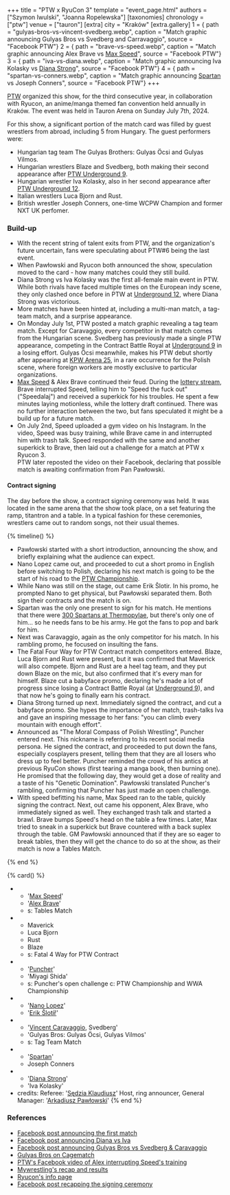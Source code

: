 +++
title = "PTW x RyuCon 3"
template = "event_page.html"
authors = ["Szymon Iwulski", "Joanna Ropelewska"]
[taxonomies]
chronology = ["ptw"]
venue = ["tauron"]
[extra]
city = "Kraków"
[extra.gallery]
1 = { path = "gulyas-bros-vs-vincent-svedberg.webp", caption = "Match graphic announcing Gulyas Bros vs Svedberg and Carravaggio", source = "Facebook PTW"}
2 = { path = "brave-vs-speed.webp", caption = "Match graphic announcing Alex Brave vs [Max Speed](@/w/max-speed.md)", source = "Facebook PTW"}
3 = { path = "iva-vs-diana.webp", caption = "Match graphic announcing Iva Kolasky vs [Diana Strong](@/w/diana-strong.md)", source = "Facebook PTW"}
4 = { path = "spartan-vs-conners.webp", caption = "Match graphic announcing [Spartan](@/w/spartan.md) vs Joseph Conners", source = "Facebook PTW"}
+++

[PTW](@/o/ptw.md) organized this show, for the third consecutive year, in collaboration with Ryucon, an anime/manga themed fan convention held annually in Kraków. The event was held in Tauron Arena on Sunday July 7th, 2024.

For this show, a significant portion of the match card was filled by guest wrestlers from abroad, including 5 from Hungary. The guest performers were:
* Hungarian tag team The Gulyas Brothers: Gulyas Öcsi and Gulyas Vilmos.
* Hungarian wrestlers Blaze and Svedberg, both making their second appearance after [PTW Underground 9](@/e/ptw/2022-10-30-ptw-underground-9.md).
* Hungarian wrestler Iva Kolasky, also in her second appearance after [PTW Underground 12](@/e/ptw/2023-02-26-ptw-underground-12.md).
* Italian wrestlers Luca Bjorn and Rust.
* British wrestler Joseph Conners, one-time WCPW Champion and former NXT UK perfomer.

### Build-up

* With the recent string of talent exits from PTW, and the organization's future uncertain, fans were speculating about PTW#6 being the last event.
* When Pawłowski and Ryucon both announced the show, speculation moved to the card - how many matches could they still build.
* Diana Strong vs Iva Kolasky was the first all-female main event in PTW. While both rivals have faced multiple times on the European indy scene, they only clashed once before in PTW at [Underground 12](@/e/ptw/2023-02-26-ptw-underground-12.md), where Diana Strong was victorious.
* More matches have been hinted at, including a multi-man match, a tag-team match, and a surprise appearance.
* On Monday July 1st, PTW posted a match graphic revealing a tag team match. Except for Caravaggio, every competitor in that match comes from the Hungarian scene.
  Svedberg has previously made a single PTW appearance, competing in the Contract Battle Royal at [Underground 9](@/e/ptw/2022-10-30-ptw-underground-9.md) in a losing effort. Gulyas Öcsi meanwhile, makes his PTW debut shortly after appearing at [KPW Arena 25](@/e/kpw/2024-05-17-kpw-arena-25.md), in a rare occurrence for the Polish scene, where foreign workers are mostly exclusive to particular organizations.
* [Max Speed](@/w/max-speed.md) & Alex Brave continued their feud.
  During the [lottery stream](@/o/ptw.md#the-prize-draw), Brave interrupted Speed, telling him to "Speed the fuck out" ("Speedalaj") and received a superkick for his troubles.
  He spent a few minutes laying motionless, while the lottery draft continued.
  There was no further interaction between the two, but fans speculated it might be a build up for a future match.
* On July 2nd, Speed uploaded a gym video on his Instagram.
  In the video, Speed was busy training, while Brave came in and interrupted him with trash talk.
  Speed responded with the same and another superkick to Brave, then laid out a challenge for a match at PTW x Ryucon 3. \
  PTW later reposted the video on their Facebook, declaring that possible match is awaiting confirmation from Pan Pawłowski.

#### Contract signing

The day before the show, a contract signing ceremony was held.
It was located in the same arena that the show took place, on a set featuring the ramp, titantron and a table.
In a typical fashion for these ceremonies, wrestlers came out to random songs, not their usual themes.

{% timeline() %}
* Pawłowski started with a short introduction, announcing the show, and briefly explaining what the audience can expect.
* Nano Lopez came out, and proceeded to cut a short promo in English before switching to Polish, declaring his next match is going to be the start of his road to the [PTW Championship](@/c/ptw-championship.md).
* While Nano was still on the stage, out came Erik Ŝlotir. In his promo, he prompted Nano to get physical, but Pawłowski separated them. Both sign their contracts and the match is on.
* Spartan was the only one present to sign for his match. He mentions that there were [300 Spartans at Thermopylae][wiki-thermopylae], but there's only one of him... so he needs fans to be his army. He got the fans to pop and bark for him.
* Next was Caravaggio, again as the only competitor for his match. In his rambling promo, he focused on insulting the fans.
* The Fatal Four Way for PTW Contract match competitors entered. Blaze, Luca Bjorn and Rust were present, but it was confirmed that Maverick will also compete.
  Bjorn and Rust are a heel tag team, and they put down Blaze on the mic, but also confirmed that it's every man for himself.
  Blaze cut a babyface promo, declaring he's made a lot of progress since losing a Contract Battle Royal (at [Underground 9](@/e/ptw/2022-10-30-ptw-underground-9.md)), and that now he's going to finally earn his contract.
* Diana Strong turned up next. Immediately signed the contract, and cut a babyface promo. She hypes the importance of her match, trash-talks Iva and gave an inspiring message to her fans: "you can climb every mountain with enough effort".
* Announced as "The Moral Compass of Polish Wrestling", Puncher entered next. This nickname is referring to his recent social media persona.
  He signed the contract, and proceeded to put down the fans, especially cosplayers present, telling them that they are all losers who dress up to feel better.
  Puncher reminded the crowd of his antics at previous RyuCon shows (first tearing a manga book, then burning one). He promised that the following day, they would get a dose of reality and a taste of his "Genetic Domination".
  Pawłowski translated Puncher's rambling, confirming that Puncher has just made an open challenge.
* With speed befitting his name, Max Speed ran to the table, quickly signing the contract.
  Next, out came his opponent, Alex Brave, who immediately signed as well.
  They exchanged trash talk and started a brawl. Brave bumps Speed's head on the table a few times.
  Later, Max tried to sneak in a superkick but Brave countered with a back suplex through the table.
  GM Pawłowski announced that if they are so eager to break tables, then they will get the chance to do so at the show, as their match is now a Tables Match.

{% end %}

{% card() %}
- - '[Max Speed](@/w/max-speed.md)'
  - '[Alex Brave](@/w/sedzia-rafal.md)'
  - s: Tables Match
- - Maverick
  - Luca Bjorn
  - Rust
  - Blaze
  - s: Fatal 4 Way for PTW Contract
- - '[Puncher](@/w/puncher.md)'
  - 'Miyagi Shida'
  - s: Puncher's open challenge
    c: PTW Championship and WWA Championship
- - '[Nano Lopez](@/w/nano-lopez.md)'
  - '[Erik Šlotíř](@/w/erik-slotir.md)'
- - '[Vincent Caravaggio](@/w/vincent-caravaggio.md), Svedberg'
  - 'Gulyas Bros: Gulyas Öcsi, Gulyas Vilmos'
  - s: Tag Team Match
- - '[Spartan](@/w/spartan.md)'
  - Joseph Conners
- - '[Diana Strong](@/w/diana-strong.md)'
  - 'Iva Kolasky'
- credits:
    Referee: '[Sędzia Klaudiusz](@/w/sedzia-klaudiusz.md)'
    Host, ring announcer, General Manager: '[Arkadiusz Pawłowski](@/w/pan-pawlowski.md)'
{% end %}

### References

* [Facebook post announcing the first match](https://www.facebook.com/PrimeTimeWrestlingPL/posts/pfbid025CUsTP2nwpJkbHDNQFaCNFcWabnQ2Dm8xjbq13nZ6iAU9BRPL7e5zw8vgePgE7rEl)
* [Facebook post announcing Diana vs Iva](https://www.facebook.com/PrimeTimeWrestlingPL/posts/pfbid0Dn9v76pLKG3bMaA1F8pds2oMFNbxD5MQoP9zLg3fTPQNQu7mCpM5Ed5tw7Cxk1u1l)
* [Facebook post announcing Gulyas Bros vs Svedberg & Caravaggio](https://www.facebook.com/PrimeTimeWrestlingPL/posts/pfbid02ofPdwpvzFjqsHvesqrHvLoac8iQuCk5eu25SAoHEg6N7MAB6RCNKWmSCtJ7NVDC4l)
* [Gulyas Bros on Cagematch](https://www.cagematch.net/?id=28&nr=9957)
* [PTW's Facebook video of Alex interrupting Speed's training](https://www.facebook.com/PrimeTimeWrestlingPL/videos/442203918694225/)
* [Mywrestling's recap and results](https://mywrestling.com.pl/ptw-ryucon-3-wyniki/)
* [Ryucon's info page](https://ryucon.pl/ptw-x-ryucon/)
* [Facebook post recapping the signing ceremony](https://www.facebook.com/PrimeTimeWrestlingPL/posts/pfbid02gUSXkoTnSfkkfiZ9WvgUy76aE17vVo6epmiVV3vUUybXM8XH27NJabWkSJbLWoDel)

[wiki-thermopylae]: https://en.wikipedia.org/wiki/Battle_of_Thermopylae
